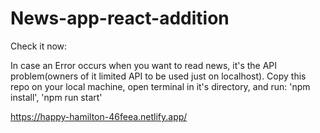 # News-app-react-addition
Check it now: 

In case an Error occurs when you want to read news, it's the API problem(owners of it limited API to be used just on localhost). Copy this repo on your local machine, open terminal in it's directory, and run: 'npm install', 'npm run start'

https://happy-hamilton-46feea.netlify.app/



